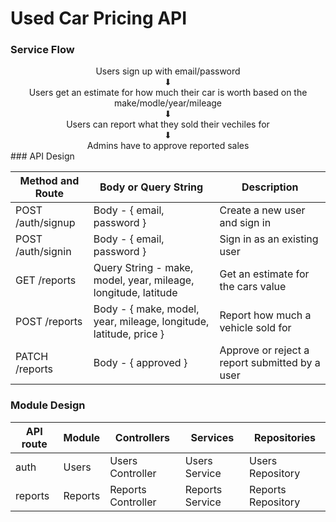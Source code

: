 # Used Car Pricing API

### Service Flow
<div style="display: flex; flex-direction: column; justify-content: center; align-items: center">
<div>
  Users sign up with email/password
</div>
<div>
              ⬇
</div>   
<div style="text-align: center;">        
Users get an estimate for how much their car is worth based on the make/modle/year/mileage
</div>
<div>
              ⬇
</div> 
Users can report what they sold their vechiles for
<div>
              ⬇
</div> 
Admins have to approve reported sales

</div>
### API Design

| Method and Route | Body or Query String | Description |
|--|--|--|
| POST /auth/signup | Body - { email, password } | Create a new user and sign in |
| POST /auth/signin | Body - { email, password } | Sign in as an existing user |
| GET /reports | Query String - make, model, year, mileage, longitude, latitude | Get an estimate for the cars value |
| POST /reports | Body - { make, model, year, mileage, longitude, latitude, price } | Report how much a vehicle sold for |
| PATCH /reports| Body - { approved }| Approve or reject a report submitted by a user |

### Module Design

|API route|Module|Controllers| Services| Repositories|
|-|-|-|-|-|
|auth|Users|Users Controller|Users Service|Users Repository|
|reports|Reports|Reports Controller|Reports Service|Reports Repository|

